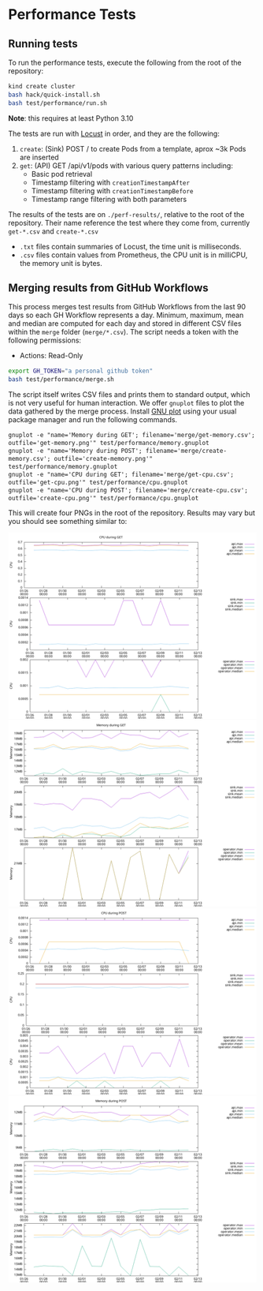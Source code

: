 # Performance Tests

## Running tests

To run the performance tests, execute the following from the root of the repository:

```bash
kind create cluster
bash hack/quick-install.sh
bash test/performance/run.sh
```

**Note**: this requires at least Python 3.10

The tests are run with [Locust](https://docs.locust.io/en/stable/) in order, and they
are the following:

1. `create`: (Sink) POST / to create Pods from a template, aprox ~3k Pods are inserted
1. `get`: (API) GET /api/v1/pods with various query patterns including:
   - Basic pod retrieval
   - Timestamp filtering with `creationTimestampAfter`
   - Timestamp filtering with `creationTimestampBefore`
   - Timestamp range filtering with both parameters

The results of the tests are on `./perf-results/`, relative to the root of the repository.
Their name reference the test where they come from, currently `get-*.csv` and `create-*.csv`

-   `.txt` files contain summaries of Locust, the time unit is milliseconds.
-   `.csv` files contain values from Prometheus, the CPU unit is in milliCPU, the memory unit is bytes.

## Merging results from GitHub Workflows

This process merges test results from GitHub Workflows from the last 90 days so each
GH Workflow represents a day. Minimum, maximum, mean and median are computed for each
day and stored in different CSV files within the `merge` folder (`merge/*.csv`). The script
needs a token with the following permissions:

* Actions: Read-Only

```bash
export GH_TOKEN="a personal github token"
bash test/performance/merge.sh
```

The script itself writes CSV files and prints them to standard output, which is not very useful for human
interaction. We offer `gnuplot` files to plot the data gathered by the merge process. Install [GNU plot](http://www.gnuplot.info/)
using your usual package manager and run the following commands.

```
gnuplot -e "name='Memory during GET'; filename='merge/get-memory.csv'; outfile='get-memory.png'" test/performance/memory.gnuplot
gnuplot -e "name='Memory during POST'; filename='merge/create-memory.csv'; outfile='create-memory.png'" test/performance/memory.gnuplot
gnuplot -e "name='CPU during GET'; filename='merge/get-cpu.csv'; outfile='get-cpu.png'" test/performance/cpu.gnuplot
gnuplot -e "name='CPU during POST'; filename='merge/create-cpu.csv'; outfile='create-cpu.png'" test/performance/cpu.gnuplot
```

This will create four PNGs in the root of the repository. Results may vary but you should see
something similar to:

![CPU Get Plot](./example-plots/get-cpu.png)
![Memory Get Plot](./example-plots/get-memory.png)
![CPU Create Plot](./example-plots/create-cpu.png)
![Memory Create Plot](./example-plots/create-memory.png)
